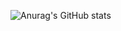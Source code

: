 ![Anurag's GitHub stats](https://github-readme-stats.vercel.app/api?username=Shrooxie&show_icons=true&theme=tokyonight)


